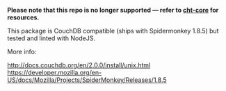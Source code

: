 **Please note that this repo is no longer supported — refer to [cht-core](https://github.com/medic/medic-conf) for resources.**

This package is CouchDB compatible (ships with Spidermonkey 1.8.5) but tested
and linted with NodeJS.

More info:

  http://docs.couchdb.org/en/2.0.0/install/unix.html
  https://developer.mozilla.org/en-US/docs/Mozilla/Projects/SpiderMonkey/Releases/1.8.5

